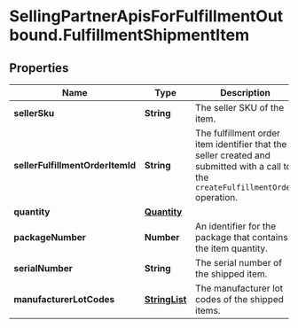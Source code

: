 # SellingPartnerApisForFulfillmentOutbound.FulfillmentShipmentItem

## Properties
Name | Type | Description | Notes
------------ | ------------- | ------------- | -------------
**sellerSku** | **String** | The seller SKU of the item. | 
**sellerFulfillmentOrderItemId** | **String** | The fulfillment order item identifier that the seller created and submitted with a call to the `createFulfillmentOrder` operation. | 
**quantity** | [**Quantity**](Quantity.md) |  | 
**packageNumber** | **Number** | An identifier for the package that contains the item quantity. | [optional] 
**serialNumber** | **String** | The serial number of the shipped item. | [optional] 
**manufacturerLotCodes** | [**StringList**](StringList.md) | The manufacturer lot codes of the shipped items. | [optional] 


